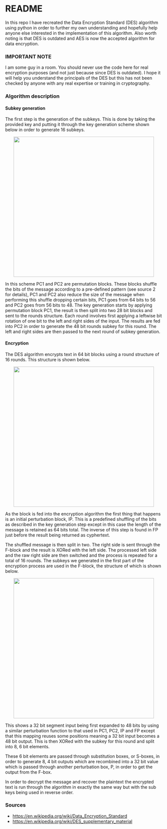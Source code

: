# README #

In this repo I have recreated the Data Encryption Standard (DES) algorithm using python in order to further my own understanding and hopefully help anyone else interested in the implementation of this algorithm. Also worth noting is that DES is outdated and AES is now the accepted algorithm for data encryption.

### IMPORTANT NOTE ###

I am some guy in a room. You should never use the code here for real encryption purposes (and not just because since DES is outdated). I hope it will help you understand the principals of the DES but this has not been checked by anyone with any real expertise or training in cryptography.

### Algorithm description ###

#### Subkey generation ####

The first step is the generation of the subkeys. This is done by taking the provided key and putting it through the key generation scheme shown below in order to generate 16 subkeys.

<p align="center">
<image src='./images/key_generation_schedule.png' width="450px;"></image>
</p>

In this scheme PC1 and PC2 are permutation blocks. These blocks shuffle the bits of the message according to a pre-defined pattern (see source 2 for details), PC1 and PC2 also reduce the size of the message when performing this shuffle dropping certain bits, PC1 goes from 64 bits to 56 and PC2 goes from 56 bits to 48. The key generation starts by applying permutation block PC1, the result is then split into two 28 bit blocks and sent to the rounds structure. Each round involves first applying a leftwise bit rotation of one bit to the left and right sides of the input. The results are fed into PC2 in order to generate the 48 bit rounds subkey for this round. The left and right sides are then passed to the next round of subkey generation.

#### Encryption ####

The DES algorithm encrypts text in 64 bit blocks using a round structure of 16 rounds. This structure is shown below. 

<p align="center">
<image src='./images/round_structure.png' width="450px;"></image>
</p>

As the block is fed into the encryption algorithm the first thing that happens is an initial perturbation block, IP. This is a predefined shuffling of the bits as described in the key generation step except in this case the length of the message is retained as 64 bits total. The inverse of this step is found in FP just before the result being returned as cyphertext.

The shuffled message is then split in two. The right side is sent through the F-block and the result is XORed with the left side. The processed left side and the raw right side are then switched and the process is repeated for a total of 16 rounds. The subkeys we generated in the first part of the encryption process are used in the F-block, the structure of which is shown below.

<p align="center">
<image src='./images/F_block.png' width="450px;"></image>
</p>

This shows a 32 bit segment input being first expanded to 48 bits by using a similar perturbation function to that used in PC1, PC2, IP and FP except that this mapping reuses some positions meaning a 32 bit input becomes a 48 bit output. This is then XORed with the subkey for this round and split into 8, 6 bit elements. 

These 6 bit elements are passed through substitution boxes, or S-boxes, in order to generate 8, 4 bit outputs which are recombined into a 32 bit value which is passed through another perturbation box, P, in order to get the output from the F-box. 

In order to decrypt the message and recover the plaintext the encrypted text is run through the algorithm in exactly the same way but with the sub keys being used in reverse order.

### Sources ###

* https://en.wikipedia.org/wiki/Data_Encryption_Standard
* https://en.wikipedia.org/wiki/DES_supplementary_material
